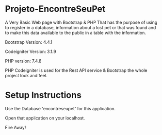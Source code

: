 # Projeto-EncontreSeuPet
A Very Basic Web page with Bootstrap & PHP That has the purpose of using to register in a database, information about a lost pet or that was found and to make this data available to the public in a table with the information.

Bootstrap Version: 4.4.1

Codeigniter Version: 3.1.9

PHP version: 7.4.8

PHP Codeigniter is used for the Rest API service & Bootstrap  the whole project look and feel.

# Setup Instructions

Use the Database 'encontreseupet' for this application.

Open that application on your localhost.

Fire Away!
